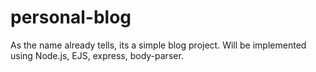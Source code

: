 # personal-blog
As the name already tells, its a simple blog project. Will be implemented using Node.js, EJS, express, body-parser.
